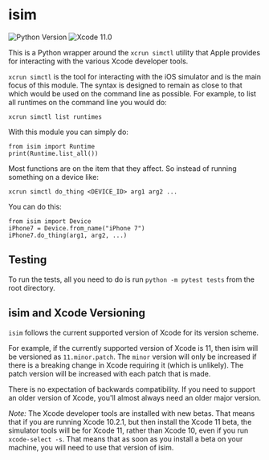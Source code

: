 # isim

![Python Version](https://img.shields.io/pypi/pyversions/isim.svg) ![Xcode 11.0](https://img.shields.io/badge/Xcode-11.0-blue.svg) 

This is a Python wrapper around the `xcrun simctl` utility that Apple provides for interacting with the various Xcode developer tools. 

`xcrun simctl` is the tool for interacting with the iOS simulator and is the main focus of this module. The syntax is designed to remain as close to that which would be used on the command line as possible. For example, to list all runtimes on the command line you would do:

    xcrun simctl list runtimes

With this module you can simply do:

    from isim import Runtime
    print(Runtime.list_all())

Most functions are on the item that they affect. So instead of running something on a device like:

    xcrun simctl do_thing <DEVICE_ID> arg1 arg2 ...

You can do this:

    from isim import Device
    iPhone7 = Device.from_name("iPhone 7")
    iPhone7.do_thing(arg1, arg2, ...)

## Testing

To run the tests, all you need to do is run `python -m pytest tests` from the root directory.

## isim and Xcode Versioning

`isim` follows the current supported version of Xcode for its version scheme. 

For example, if the currently supported version of Xcode is 11, then isim will be versioned as `11.minor.patch`. The `minor` version will only be increased if there is a breaking change in Xcode requiring it (which is unlikely). The patch version will be increased with each patch that is made.

There is no expectation of backwards compatibility. If you need to support an older version of Xcode, you'll almost always need an older major version. 

_Note:_ The Xcode developer tools are installed with new betas. That means that if you are running Xcode 10.2.1, but then install the Xcode 11 beta, the simulator tools will be for Xcode 11, rather than Xcode 10, even if you run `xcode-select -s`. That means that as soon as you install a beta on your machine, you will need to use that version of isim. 
